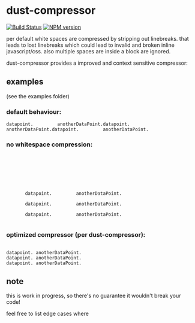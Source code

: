 # dust-compressor

[![Build Status](https://travis-ci.org/zaphod1984/dust-compressor.png)](https://travis-ci.org/zaphod1984/dust-compressor)
[![NPM version](https://badge.fury.io/js/dust-compressor.png)](http://badge.fury.io/js/dust-compressor)

per default white spaces are compressed by stripping out linebreaks.
that leads to lost linebreaks which could lead to invalid and broken inline javascript/css.
also multiple spaces are inside a block are ignored.

dust-compressor provides a improved and context sensitive compressor:

## examples
(see the examples folder)

### default behaviour:
```
datapoint.         anotherDataPoint.datapoint.         anotherDataPoint.datapoint.         anotherDataPoint.
```

### no whitespace compression:
```







       datapoint.         anotherDataPoint.

       datapoint.         anotherDataPoint.

       datapoint.         anotherDataPoint.


```
### optimized compressor (per dust-compressor):
```

datapoint. anotherDataPoint.
datapoint. anotherDataPoint.
datapoint. anotherDataPoint.

```

## note
this is work in progress, so there's no guarantee it wouldn't break your code!

feel free to list edge cases where